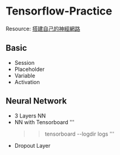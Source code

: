 # Tensorflow-Practice


Resource: [搭建自己的神經網路](https://morvanzhou.github.io/tutorials/machine-learning/tensorflow/)


## Basic
- Session
- Placeholder
- Variable
- Activation

## Neural Network
- 3 Layers NN
- NN with Tensorboard
  '''
  >> tensorboard --logdir logs
  '''
- Dropout Layer


